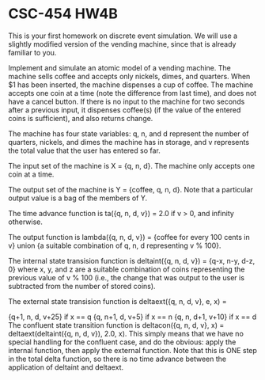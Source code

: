 # CSC-454 HW4B

This is your first homework on discrete event simulation. We will use a slightly modified version of the vending machine, since that is already familiar to you.

Implement and simulate an atomic model of a vending machine. The machine sells coffee and accepts only nickels, dimes, and quarters. When $1 has been inserted, the machine dispenses a cup of coffee. The machine accepts one coin at a time (note the difference from last time), and does not have a cancel button. If there is no input to the machine for two seconds after a previous input, it dispenses coffee(s) (if the value of the entered coins is sufficient), and also returns change.

The machine has four state variables: q, n, and d represent the number of quarters, nickels, and dimes the machine has in storage, and v represents the total value that the user has entered so far.

The input set of the machine is X = {q, n, d}. The machine only accepts one coin at a time.

The output set of the machine is Y = {coffee, q, n, d}. Note that a particular output value is a bag of the members of Y.

The time advance function is ta({q, n, d, v}) = 2.0 if v > 0, and infinity otherwise.

The output function is lambda({q, n, d, v}) = {coffee for every 100 cents in v} union {a suitable combination of q, n, d representing v % 100}.

The internal state transision function is deltaint({q, n, d, v}) = {q-x, n-y, d-z, 0} where x, y, and z are a suitable combination of coins representing the previous value of v % 100 (i.e., the change that was output to the user is subtracted from the number of stored coins).

The external state transision function is deltaext({q, n, d, v}, e, x) =

{q+1, n, d, v+25} if x == q
{q, n+1, d, v+5} if x == n
{q, n, d+1, v+10} if x == d
The confluent state transition function is deltacon({q, n, d, v}, x) = deltaext(deltaint({q, n, d, v}), 2.0, x). This simply means that we have no special handling for the confluent case, and do the obvious: apply the internal function, then apply the external function. Note that this is ONE step in the total delta function, so there is no time advance between the application of deltaint and deltaext.
